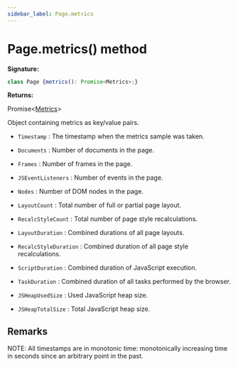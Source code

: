 ```yaml
---
sidebar_label: Page.metrics
---
```

# Page.metrics() method

**Signature:**

```typescript
class Page {metrics(): Promise<Metrics>;}
```
**Returns:**

Promise&lt;[Metrics](./puppeteer.metrics.md)&gt;

Object containing metrics as key/value pairs.

- `Timestamp` : The timestamp when the metrics sample was taken.

- `Documents` : Number of documents in the page.

- `Frames` : Number of frames in the page.

- `JSEventListeners` : Number of events in the page.

- `Nodes` : Number of DOM nodes in the page.

- `LayoutCount` : Total number of full or partial page layout.

- `RecalcStyleCount` : Total number of page style recalculations.

- `LayoutDuration` : Combined durations of all page layouts.

- `RecalcStyleDuration` : Combined duration of all page style recalculations.

- `ScriptDuration` : Combined duration of JavaScript execution.

- `TaskDuration` : Combined duration of all tasks performed by the browser.

- `JSHeapUsedSize` : Used JavaScript heap size.

- `JSHeapTotalSize` : Total JavaScript heap size.

## Remarks

NOTE: All timestamps are in monotonic time: monotonically increasing time in seconds since an arbitrary point in the past.

